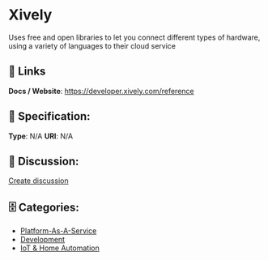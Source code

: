 # Xively


Uses free and open libraries to let you connect different types of hardware, using a variety of languages to their cloud service

##  🔗 Links
**Docs / Website**: https://developer.xively.com/reference

## 🧬 Specification:
**Type**: N/A
**URI**: N/A

## 💬 Discussion:
[Create discussion](https://github.com/apis-list/apis-list/discussions/new)

## 🗄️ Categories:
- [Platform-As-A-Service](https://github.com/apis-list/apis-list#platform-as-a-service)
- [Development](https://github.com/apis-list/apis-list#development)
- [IoT & Home Automation](https://github.com/apis-list/apis-list#iot-and-home-automation)







